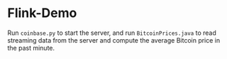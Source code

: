 # Flink-Demo

Run `coinbase.py` to start the server, and run `BitcoinPrices.java` to read streaming data from the server and compute the average Bitcoin price in the past minute. 
